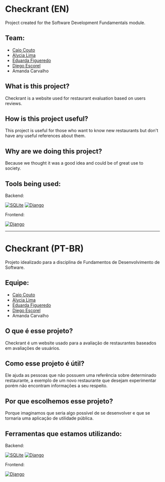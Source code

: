 # Checkrant (EN)
Project created for the Software Development Fundamentals module.
## Team:
* [Caio Couto](https://www.linkedin.com/in/caio-couto-589834205/)
* [Alycia Lima](https://www.linkedin.com/in/alycialimafurtado/)
* [Eduarda Figueredo](https://www.linkedin.com/in/eduarda-souza-figueredo-293074232/)
* [Diego Escorel](https://www.linkedin.com/in/diego-escorel-35164b246/)
* Amanda Carvalho
## What is this project?
Checkrant is a website used for restaurant evaluation based on users reviews.
## How is this project useful?
This project is useful for those who want to know new restaurants but don't have any useful references about them.
## Why are we doing this project?
Because we thought it was a good idea and could be of great use to society.
## Tools being used:
Backend:

[![SQLite](https://img.shields.io/badge/sqlite-%2307405e.svg?style=for-the-badge&logo=sqlite&logoColor=white)](https://www.sqlite.org/index.html)
[![Django](https://img.shields.io/badge/django-%23092E20.svg?style=for-the-badge&logo=django&logoColor=white)](https://www.djangoproject.com/)

Frontend:

[![Django](https://img.shields.io/badge/django-%23092E20.svg?style=for-the-badge&logo=django&logoColor=white)](https://www.djangoproject.com/)

---

# Checkrant (PT-BR)
Projeto idealizado para a disciplina de Fundamentos de Desenvolvimento de Software.
## Equipe:
* [Caio Couto](https://www.linkedin.com/in/caio-couto-589834205/)
* [Alycia Lima](https://www.linkedin.com/in/alycialimafurtado/)
* [Eduarda Figueredo](https://www.linkedin.com/in/eduarda-souza-figueredo-293074232/)
* [Diego Escorel](https://www.linkedin.com/in/diego-escorel-35164b246/)
* Amanda Carvalho
## O que é esse projeto?
Checkrant é um website usado para a avaliação de restaurantes baseados em avaliações de usuários.
## Como esse projeto é útil?
Ele ajuda as pessoas que não possuem uma referência sobre determinado restaurante, a exemplo de um novo restaurante que desejam experimentar porém não encontram informações a seu respeito.
## Por que escolhemos esse projeto?
Porque imaginamos que seria algo possível de se desenvolver e que se tornaria uma aplicação de utilidade pública.
## Ferramentas que estamos utilizando:
Backend:

[![SQLite](https://img.shields.io/badge/sqlite-%2307405e.svg?style=for-the-badge&logo=sqlite&logoColor=white)](https://www.sqlite.org/index.html)
[![Django](https://img.shields.io/badge/django-%23092E20.svg?style=for-the-badge&logo=django&logoColor=white)](https://www.djangoproject.com/)

Frontend:

[![Django](https://img.shields.io/badge/django-%23092E20.svg?style=for-the-badge&logo=django&logoColor=white)](https://www.djangoproject.com/)
